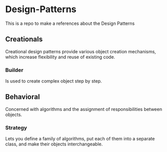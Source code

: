 # Design-Patterns
This is a repo to make a references about the Design Patterns

## Creationals
Creational design patterns provide various object creation mechanisms, which increase flexibility and reuse of existing code.

### Builder
Is used to create complex object step by step.

## Behavioral
Concerned with algorithms and the assignment of responsibilities between objects.

### Strategy
Lets you define a family of algorithms, put each of them into a separate class, and make their objects interchangeable.